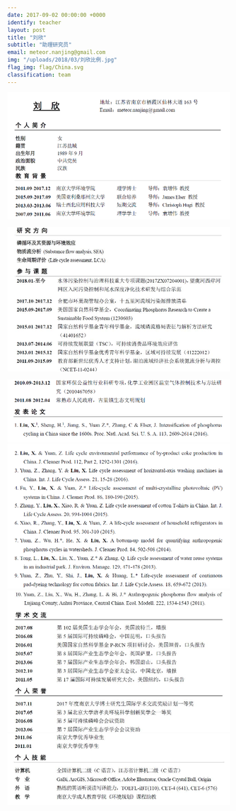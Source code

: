 ```yaml
---
date: 2017-09-02 00:00:00 +0000
identify: teacher
layout: post
title: "刘欣"
subtitle: "助理研究员"
email: meteor.nanjing@gmail.com
img: "/uploads/2018/03/刘欣比例.jpg"
flag_img: flag/China.svg
classification: team
---
```

![](/uploads/2018/04/刘欣1.png)

![](/uploads/2018/03/刘欣2.jpg)

![](/uploads/2018/03/刘欣3.png)![](/uploads/2018/03/刘欣4.png)![](/uploads/2018/03/刘欣5.jpg)![](/uploads/2018/03/刘欣6.jpg)